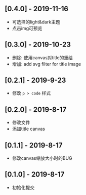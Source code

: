 ## [0.4.0] - 2019-11-16

* 可选择的light&dark主题
* 点击img可预览

## [0.3.0] - 2019-10-23

* 删除: 使用canvas对title的重绘
* 增加: add svg filter for title image

## [0.2.1] - 2019-9-23

* 修改 `p > code` 样式

## [0.2.0] - 2019-8-17

* 修改文件
* 添加title canvas

## [0.1.1] - 2019-8-17

* 修改canvas缩放大小时的BUG

## [0.1.0] - 2019-8-17

* 初始化提交